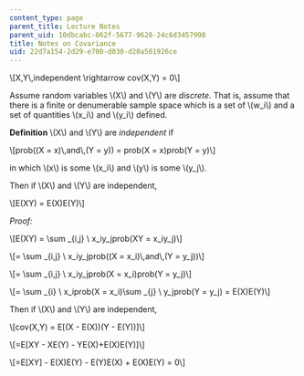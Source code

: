 ```yaml
---
content_type: page
parent_title: Lecture Notes
parent_uid: 10dbcabc-062f-5677-9628-24c6d3457998
title: Notes on Covariance
uid: 22d7a154-2d29-e700-d030-d20a501926ce
---
```


\\\[X,Y\\,independent \\rightarrow cov(X,Y) = 0\\\]

Assume random variables \\(X\\) and \\(Y\\) are _discrete_. That is, assume that there is a finite or denumerable sample space which is a set of \\(w\_i\\) and a set of quantities \\(x\_i\\) and \\(y\_i\\) defined.

**Definition** \\(X\\) and \\(Y\\) are _independent_ if

\\\[prob((X = x)\\,and\\,(Y = y)) = prob(X = x)prob(Y = y)\\\]

in which \\(x\\) is some \\(x\_i\\) and \\(y\\) is some \\(y\_j\\).

Then if \\(X\\) and \\(Y\\) are independent,

\\\[E(XY) = E(X)E(Y)\\\]

_Proof:_

\\\[E(XY) = \\sum \_{i,j} \\ x\_iy\_jprob(XY = x\_iy\_j)\\\]

\\\[= \\sum \_{i,j} \\ x\_iy\_jprob((X = x\_i)\\,and\\,(Y = y\_j))\\\]

\\\[= \\sum \_{i,j} \\ x\_iy\_jprob(X = x\_i)prob(Y = y\_j)\\\]

\\\[= \\sum \_{i} \\ x\_iprob(X = x\_i)\\sum \_{j} \\ y\_jprob(Y = y\_j) = E(X)E(Y)\\\]

Then if \\(X\\) and \\(Y\\) are independent,

\\\[cov(X,Y) = E\[(X - E(X))(Y - E(Y))\]\\\]

\\\[=E\[XY - XE(Y) - YE(X)+E(X)E(Y)\]\\\]

\\\[=E\[XY\] - E(X)E(Y) - E(Y)E(X) + E(X)E(Y) = 0\\\]